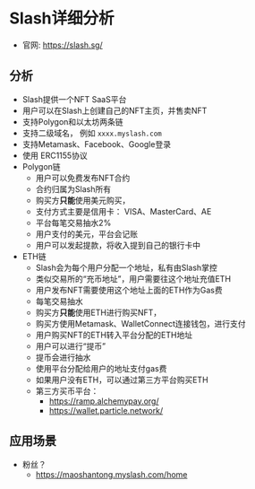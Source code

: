 # Slash详细分析

- 官网: https://slash.sg/

## 分析

- Slash提供一个NFT SaaS平台
- 用户可以在Slash上创建自己的NFT主页，并售卖NFT
- 支持Polygon和以太坊两条链
- 支持二级域名， 例如   `xxxx.myslash.com`
- 支持Metamask、Facebook、Google登录
- 使用 ERC1155协议
- Polygon链
  - 用户可以免费发布NFT合约
  - 合约归属为Slash所有
  - 购买方**只能**使用美元购买，
  - 支付方式主要是信用卡： VISA、MasterCard、AE
  - 平台每笔交易抽水2%
  - 用户支付的美元，平台会记账
  - 用户可以发起提款，将收入提到自己的银行卡中
- ETH链
  - Slash会为每个用户分配一个地址，私有由Slash掌控
  - 类似交易所的“充币地址”，用户需要往这个地址充值ETH
  - 用户发布NFT需要使用这个地址上面的ETH作为Gas费
  - 每笔交易抽水
  - 购买方**只能**使用ETH进行购买NFT，
  - 购买方使用Metamask、WalletConnect连接钱包，进行支付
  - 用户购买NFT的ETH转入平台分配的ETH地址
  - 用户可以进行“提币”
  - 提币会进行抽水
  - 使用平台分配给用户的地址支付gas费
  - 如果用户没有ETH，可以通过第三方平台购买ETH
  - 第三方买币平台：
    - https://ramp.alchemypay.org/
    - https://wallet.particle.network/


## 应用场景


- 粉丝？
  - https://maoshantong.myslash.com/home


